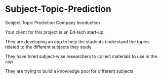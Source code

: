 # Subject-Topic-Prediction
Subject Topic Prediction
Company inroduction

Your client for this project is an Ed-tech start-up.

They are developing an app to help the students understand the topics related to the different subjects they study

They have hired subject-wise researchers to collect materials to use in the app

They are trying to build a knowledge pool for different subjects
